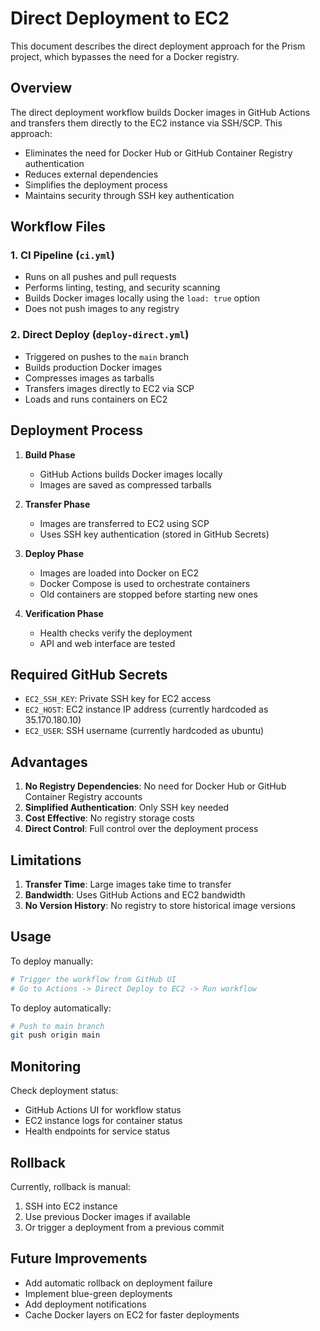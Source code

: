 # Direct Deployment to EC2

This document describes the direct deployment approach for the Prism project, which bypasses the need for a Docker registry.

## Overview

The direct deployment workflow builds Docker images in GitHub Actions and transfers them directly to the EC2 instance via SSH/SCP. This approach:

- Eliminates the need for Docker Hub or GitHub Container Registry authentication
- Reduces external dependencies
- Simplifies the deployment process
- Maintains security through SSH key authentication

## Workflow Files

### 1. CI Pipeline (`ci.yml`)
- Runs on all pushes and pull requests
- Performs linting, testing, and security scanning
- Builds Docker images locally using the `load: true` option
- Does not push images to any registry

### 2. Direct Deploy (`deploy-direct.yml`)
- Triggered on pushes to the `main` branch
- Builds production Docker images
- Compresses images as tarballs
- Transfers images directly to EC2 via SCP
- Loads and runs containers on EC2

## Deployment Process

1. **Build Phase**
   - GitHub Actions builds Docker images locally
   - Images are saved as compressed tarballs

2. **Transfer Phase**
   - Images are transferred to EC2 using SCP
   - Uses SSH key authentication (stored in GitHub Secrets)

3. **Deploy Phase**
   - Images are loaded into Docker on EC2
   - Docker Compose is used to orchestrate containers
   - Old containers are stopped before starting new ones

4. **Verification Phase**
   - Health checks verify the deployment
   - API and web interface are tested

## Required GitHub Secrets

- `EC2_SSH_KEY`: Private SSH key for EC2 access
- `EC2_HOST`: EC2 instance IP address (currently hardcoded as 35.170.180.10)
- `EC2_USER`: SSH username (currently hardcoded as ubuntu)

## Advantages

1. **No Registry Dependencies**: No need for Docker Hub or GitHub Container Registry accounts
2. **Simplified Authentication**: Only SSH key needed
3. **Cost Effective**: No registry storage costs
4. **Direct Control**: Full control over the deployment process

## Limitations

1. **Transfer Time**: Large images take time to transfer
2. **Bandwidth**: Uses GitHub Actions and EC2 bandwidth
3. **No Version History**: No registry to store historical image versions

## Usage

To deploy manually:
```bash
# Trigger the workflow from GitHub UI
# Go to Actions -> Direct Deploy to EC2 -> Run workflow
```

To deploy automatically:
```bash
# Push to main branch
git push origin main
```

## Monitoring

Check deployment status:
- GitHub Actions UI for workflow status
- EC2 instance logs for container status
- Health endpoints for service status

## Rollback

Currently, rollback is manual:
1. SSH into EC2 instance
2. Use previous Docker images if available
3. Or trigger a deployment from a previous commit

## Future Improvements

- Add automatic rollback on deployment failure
- Implement blue-green deployments
- Add deployment notifications
- Cache Docker layers on EC2 for faster deployments